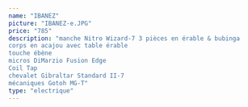 ```yaml
---
name: "IBANEZ"
picture: "IBANEZ-e.JPG" 
price: "785"
description: "manche Nitro Wizard-7 3 pièces en érable & bubinga
corps en acajou avec table érable
touche ébène
micros DiMarzio Fusion Edge
Coil Tap
chevalet Gibraltar Standard II-7
mécaniques Gotoh MG-T"
type: "electrique"
---
```

